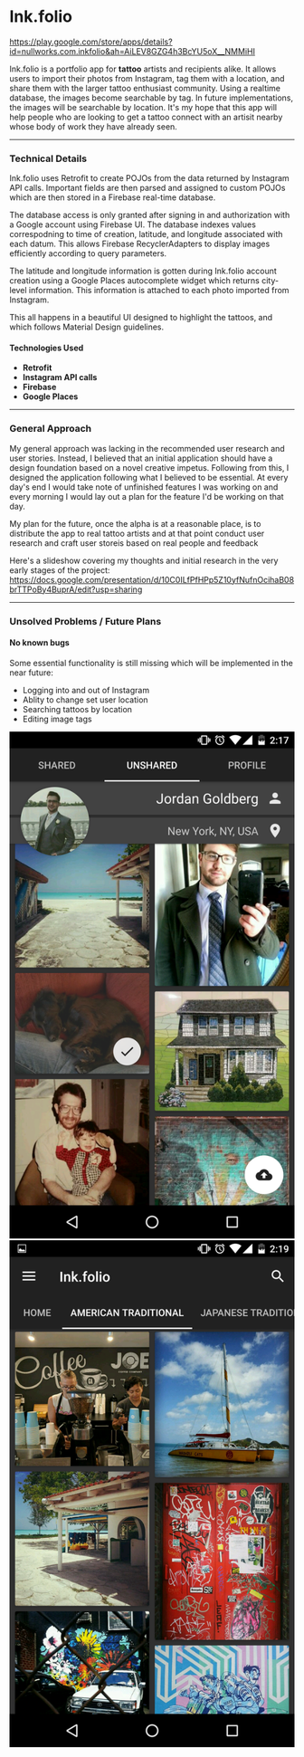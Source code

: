 # Ink.folio

https://play.google.com/store/apps/details?id=nullworks.com.inkfolio&ah=AiLEV8GZG4h3BcYU5oX__NMMiHI

Ink.folio is a portfolio app for **tattoo** artists and recipients alike. It allows users to import their photos from Instagram, tag them with a location, and share them with the larger tattoo enthusiast community. Using a realtime database, the images become searchable by tag. In future implementations, the images will be searchable by location. It's my hope that this app will help people who are looking to get a tattoo connect with an artisit nearby whose body of work they have already seen.

---


### Technical Details

Ink.folio uses Retrofit to create POJOs from the data returned by Instagram API calls. Important fields are then parsed and assigned to custom POJOs which are then stored in a Firebase real-time database. 

The database access is only granted after signing in and authorization with a Google account using Firebase UI. The database indexes values correspodning to time of creation, latitude, and longitude associated with each datum. This allows Firebase RecyclerAdapters to display images efficiently according to query parameters. 

The latitude and longitude information is gotten during Ink.folio account creation using a Google Places autocomplete widget which returns city-level information. This information is attached to each photo imported from Instagram.

This all happens in a beautiful UI designed to highlight the tattoos, and which follows Material Design guidelines.

#### Technologies Used

* **Retrofit**
* **Instagram API calls**
* **Firebase**
* **Google Places**

---


### General Approach

My general approach was lacking in the recommended user research and user stories. Instead, I believed that an initial application should have a design foundation based on a novel creative impetus. Following from this, I designed the application following what I believed to be essential. At every day's end I would take note of unfinished features I was working on and every morning I would lay out a plan for the feature I'd be working on that day.

My plan for the future, once the alpha is at a reasonable place, is to distribute the app to real tattoo artists and at that point conduct user research and craft user storeis based on real people and feedback

Here's a slideshow covering my thoughts and initial research in the very early stages of the project:
https://docs.google.com/presentation/d/10C0ILfPfHPp5Z10yfNufnOcihaB08brTTPoBy4BuprA/edit?usp=sharing

---


### Unsolved Problems / Future Plans

#### **No known bugs**

Some essential functionality is still missing which will be implemented in the near future:

* Logging into and out of Instagram
* Ablity to change set user location
* Searching tattoos by location
* Editing image tags

<p align="center">
  <img src="./screenshots/Screenshot_20160912-141737.png">
  <img src="./screenshots/Screenshot_20160912-141930.png">
</p>
